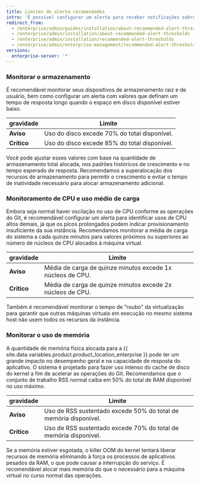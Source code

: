 ```yaml
---
title: Limites de alerta recomendados
intro: 'É possível configurar um alerta para receber notificações sobre os problemas de recursos do sistema antes que eles afetem o desempenho do appliance do {{ site.data.variables.product.prodname_ghe_server }}.'
redirect_from:
  - /enterprise/admin/guides/installation/about-recommended-alert-thresholds/
  - /enterprise/admin/installation/about-recommended-alert-thresholds
  - /enterprise/admin/installation/recommended-alert-thresholds
  - /enterprise/admin/enterprise-management/recommended-alert-thresholds
versions:
  enterprise-server: '*'
---
```


### Monitorar o armazenamento

É recomendável monitorar seus dispositivos de armazenamento raiz e de usuário, bem como configurar um alerta com valores que definam um tempo de resposta longo quando o espaço em disco disponível estiver baixo.

| gravidade   | Limite                                       |
| ----------- | -------------------------------------------- |
| **Aviso**   | Uso do disco excede 70% do total disponível. |
| **Crítico** | Uso do disco excede 85% do total disponível. |

Você pode ajustar esses valores com base na quantidade de armazenamento total alocada, nos padrões históricos de crescimento e no tempo esperado de resposta. Recomendamos a superalocação dos recursos de armazenamento para permitir o crescimento e evitar o tempo de inatividade necessário para alocar armazenamento adicional.

### Monitoramento de CPU e uso médio de carga

Embora seja normal haver oscilação no uso de CPU conforme as operações do Git, é recomendável configurar um alerta para identificar usos de CPU altos demais, já que os picos prolongados podem indicar provisionamento insuficiente da sua instância. Recomendamos monitorar a média de carga do sistema a cada quinze minutos para valores próximos ou superiores ao número de núcleos de CPU alocados à máquina virtual.

| gravidade   | Limite                                                     |
| ----------- | ---------------------------------------------------------- |
| **Aviso**   | Média de carga de quinze minutos excede 1x núcleos de CPU. |
| **Crítico** | Média de carga de quinze minutos excede 2x núcleos de CPU. |

Também é recomendável monitorar o tempo de "roubo" da virtualização para garantir que outras máquinas virtuais em execução no mesmo sistema host não usem todos os recursos da instância.

### Monitorar o uso de memória

A quantidade de memória física alocada para a {{ site.data.variables.product.product_location_enterprise }} pode ter um grande impacto no desempenho geral e na capacidade de resposta do aplicativo. O sistema é projetado para fazer uso intenso do cache de disco do kernel a fim de acelerar as operações do Git. Recomendamos que o conjunto de trabalho RSS normal caiba em 50% do total de RAM disponível no uso máximo.

| gravidade   | Limite                                                           |
| ----------- | ---------------------------------------------------------------- |
| **Aviso**   | Uso de RSS sustentado excede 50% do total de memória disponível. |
| **Crítico** | Uso de RSS sustentado excede 70% do total de memória disponível. |

Se a memória estiver esgotada, o killer OOM do kernel tentará liberar recursos de memória eliminando à força os processos de aplicativos pesados da RAM, o que pode causar a interrupção do serviço. É recomendável alocar mais memória do que o necessário para a máquina virtual no curso normal das operações.
